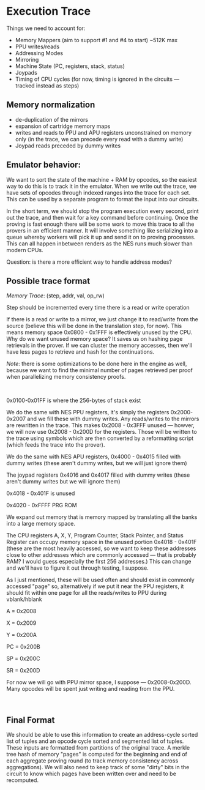 # Execution Trace

Things we need to account for:
- Memory Mappers (aim to support #1 and #4 to start) ~512K max
- PPU writes/reads  
- Addressing Modes
- Mirroring
- Machine State (PC, registers, stack, status)
- Joypads
- Timing of CPU cycles (for now, timing is ignored in the circuits — tracked instead as steps)
  

## Memory normalization
- de-duplication of the mirrors
- expansion of cartridge memory maps
- writes and reads to PPU and APU registers unconstrained on memory only (in the trace, we can precede every read with a dummy write)
- Joypad reads preceded by dummy writes


## Emulator behavior:

We want to sort the state of the machine + RAM by opcodes, so the easiest way to do this is to track it in the emulator. When we write out the trace, we have sets of opcodes through indexed ranges into the trace for each set. This can be used by a separate program to format the input into our circuits.

In the short term, we should stop the program execution every second, print out the trace, and then wait for a key command before continuing. Once the proving is fast enough there will be some work to move this trace to all the provers in an efficient manner. It will involve something like serializing into a queue whereby workers will pick it up and send it on to proving processes. This can all happen inbetween renders as the NES runs much slower than modern CPUs.

Question: is there a more efficient way to handle address modes? 

## Possible trace format

*Memory Trace*: (step, addr, val, op_rw)

Step should be incremented every time there is a read or write operation

If there is a read or write to a mirror, we just change it to read/write from the source (believe this will be done in the translation step, for now). This means memory space 0x0800 - 0x1FFF is effectively unused by the CPU. Why do we want unused memory space? It saves us on hashing page retrievals in the prover. If we can cluster the memory accesses, then we'll have less pages to retrieve and hash for the continuations.

*Note*: there is some optimizations to be done here in the engine as well, because we want to find the minimal number of pages retrieved per proof when parallelizing memory consistency proofs. 

<br/>

0x0100-0x01FF is where the 256-bytes of stack exist

We do the same with NES PPU registers, it's simply the registers 0x2000-0x2007 and we fill these with dummy writes. Any reads/writes to the mirrors are rewritten in the trace. This makes 0x2008 - 0x3FFF unused — howver, we will now use 0x2008 - 0x200D for the registers. Those will be written to the trace using symbols which are then converted by a reformatting script (which feeds the trace into the prover).

We do the same with NES APU registers, 0x4000 - 0x4015 filled with dummy writes (these aren't dummy writes, but we will just ignore them)

The joypad registers 0x4016 and 0x4017 filled with dummy writes (these aren't dummy writes but we will ignore them)

0x4018 - 0x401F is unused

0x4020 - 0xFFFF PRG ROM

We expand out memory that is memory mapped by translating all the banks into a large memory space.

The CPU registers A, X, Y, Program Counter, Stack Pointer, and Status Register can occupy memory space in the unused portion 0x4018 - 0x401F (these are the most heavily accessed, so we want to keep these addresses close to other addresses which are commonly accessed — that is probably RAM? I would guess especially the first 256 addresses.) This can change and we'll have to figure it out through testing, I suppose.

As I just mentioned, these will be used often and should exist in commonly accessed "page"
so, alternatively if we put it near the PPU registers, it should fit within one page for all the reads/writes to PPU during vblank/hblank 

A = 0x2008

X = 0x2009

Y = 0x200A

PC = 0x200B

SP = 0x200C

SR = 0x200D


For now we will go with PPU mirror space, I suppose — 0x2008-0x200D. Many opcodes will be spent just writing and reading from the PPU. 

<br />


## Final Format

We should be able to use this information to create an address-cycle sorted list of tuples and an opcode cycle sorted and segmented list of tuples. These inputs are formatted from partitions of the original trace. A merkle tree hash of memory "pages" is computed for the beginning and end of each aggregate proving round (to track memory consistency across aggregations). We will also need to keep track of some "dirty" bits in the circuit to know which pages have been written over and need to be recomputed.




